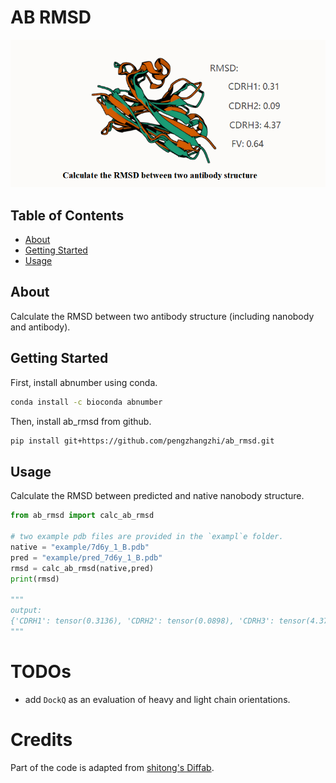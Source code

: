 # AB RMSD
![cover](assets/cover.png)

## Table of Contents

- [About](#about)
- [Getting Started](#getting_started)
- [Usage](#usage)

## About <a name = "about"></a>

Calculate the RMSD between two antibody structure (including nanobody and antibody).


## Getting Started <a name = "getting_started"></a>


First, install abnumber using conda.
```bash
conda install -c bioconda abnumber
```
Then, install ab_rmsd from github.
```bash
pip install git+https://github.com/pengzhangzhi/ab_rmsd.git
```


## Usage <a name = "usage"></a>

Calculate the RMSD between predicted and native nanobody structure.
```python
from ab_rmsd import calc_ab_rmsd

# two example pdb files are provided in the `exampl`e folder.
native = "example/7d6y_1_B.pdb"
pred = "example/pred_7d6y_1_B.pdb"
rmsd = calc_ab_rmsd(native,pred)
print(rmsd)

"""
output:
{'CDRH1': tensor(0.3136), 'CDRH2': tensor(0.0898), 'CDRH3': tensor(4.3704), 'fv-H': tensor(0.6426)}
"""
``` 

# TODOs
- add `DockQ` as an evaluation of heavy and light chain orientations.

# Credits

Part of the code is adapted from [shitong's Diffab](https://github.com/luost26/diffab).
